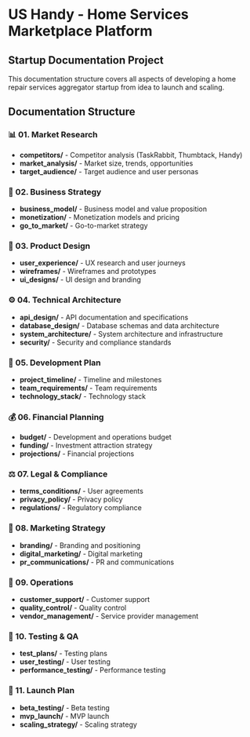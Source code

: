 # US Handy - Home Services Marketplace Platform

## Startup Documentation Project

This documentation structure covers all aspects of developing a home repair services aggregator startup from idea to launch and scaling.

## Documentation Structure

### 📊 01. Market Research
- **competitors/** - Competitor analysis (TaskRabbit, Thumbtack, Handy)
- **market_analysis/** - Market size, trends, opportunities
- **target_audience/** - Target audience and user personas

### 💼 02. Business Strategy
- **business_model/** - Business model and value proposition
- **monetization/** - Monetization models and pricing
- **go_to_market/** - Go-to-market strategy

### 🎨 03. Product Design
- **user_experience/** - UX research and user journeys
- **wireframes/** - Wireframes and prototypes
- **ui_designs/** - UI design and branding

### ⚙️ 04. Technical Architecture
- **api_design/** - API documentation and specifications
- **database_design/** - Database schemas and data architecture
- **system_architecture/** - System architecture and infrastructure
- **security/** - Security and compliance standards

### 🚀 05. Development Plan
- **project_timeline/** - Timeline and milestones
- **team_requirements/** - Team requirements
- **technology_stack/** - Technology stack

### 💰 06. Financial Planning
- **budget/** - Development and operations budget
- **funding/** - Investment attraction strategy
- **projections/** - Financial projections

### ⚖️ 07. Legal & Compliance
- **terms_conditions/** - User agreements
- **privacy_policy/** - Privacy policy
- **regulations/** - Regulatory compliance

### 📢 08. Marketing Strategy
- **branding/** - Branding and positioning
- **digital_marketing/** - Digital marketing
- **pr_communications/** - PR and communications

### 🔧 09. Operations
- **customer_support/** - Customer support
- **quality_control/** - Quality control
- **vendor_management/** - Service provider management

### 🧪 10. Testing & QA
- **test_plans/** - Testing plans
- **user_testing/** - User testing
- **performance_testing/** - Performance testing

### 🎯 11. Launch Plan
- **beta_testing/** - Beta testing
- **mvp_launch/** - MVP launch
- **scaling_strategy/** - Scaling strategy
